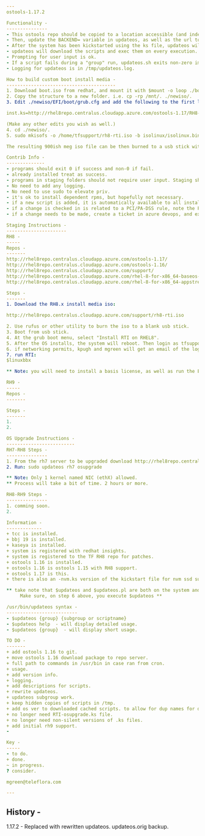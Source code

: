 ```yaml
---
ostools-1.17.2

Functionality -
---------------
- This ostools repo should be copied to a location accessible (and indexable) by httpd listing on port 80 to the outside world.
- Then, update the BACKEND= variable in updateos, as well as the url to the location of the updateos script, in the kickstart file(s).
- After the system has been kickstarted using the ks file, updateos will be availible  in the /bin folder.
- updateos will download the scripts and exec them on every execution.
- Prompting for user input is ok.
- If a script fails during a "group" run, updateos.sh exits non-zero immediately.
- Logging for updateos is in /tmp/updateos.log.

How to build custom boot install media -
----------------------------------------
1. Download boot.iso from redhat, and mount it with $mount -o loop ./boot.iso /mnt .
2. Copy the structure to a new folder. i.e. cp -rp /mnt/. ./newiso/.
3. Edit ./newiso/EFI/boot/grub.cfg and add the following to the first linux boot line:

inst.ks=http://rhel8repo.centralus.cloudapp.azure.com/ostools-1.17/RH8-RTI-silent.ks inst.stage2=http://rhel8repo.centralus.cloudapp.azure.com/rhel-8-for-x86_64-baseos-rpms net.ifnames=0

(Make any other edits you wish as well.)
4. cd ./newiso/.
5. sudo mkisofs -o /home/tfsupport/rh8-rti.iso -b isolinux/isolinux.bin -c isolinux/boot.cat --no-emul-boot --boot-load-size 4 --boot-info-table -J -R -V "Teleflora Linux POS" .

The resulting 900ish meg iso file can be then burned to a usb stick with any utility. i.e. rufus.

Contrib Info -
--------------
- programs should exit 0 if success and non-0 if fail.
- already installed treat as success.
- programs in staging folders should not require user input. Staging should be a silent install.
- No need to add any logging.
- No need to use sudo to elevate priv.
- it's ok to install dependent rpms, but hopefully not necessary.
- if a new script is added, it is automatically available to all installations of ostools-1.17.
- if a change is checked in is related to a PCI/PA-DSS rule, note the PA-DSS rule in the commit info.
- if a change needs to be made, create a ticket in azure devops, and explain the details including the related pci rule etc.

Staging Instructions -
----------------------
RH8 -
-----
Repos -
-------
http://rhel8repo.centralus.cloudapp.azure.com/ostools-1.17/
http://rhel8repo.centralus.cloudapp.azure.com/ostools-1.16/
http://rhel8repo.centralus.cloudapp.azure.com/support/
http://rhel8repo.centralus.cloudapp.azure.com/rhel-8-for-x86_64-baseos-rpms/
http://rhel8repo.centralus.cloudapp.azure.com/rhel-8-for-x86_64-appstream-rpms/

Steps -
-------
1. Download the RH8.x install media iso:  

http://rhel8repo.centralus.cloudapp.azure.com/support/rh8-rti.iso

2. Use rufus or other utility to burn the iso to a blank usb stick.  
3. Boot from usb stick.  
4. At the grub boot menu, select "Install RTI on RHEL8".  
5. After the OS installs, the system will reboot. Then login as tfsupport - (normal daisy tfsupport password). You will be forced to change the tfsupport password on first login.  
6. if networking permits, kpugh and mgreen will get an email of the log file from the staging process.  
7. run RTI:
$linuxbbx

** Note: you will need to install a basis license, as well as run the EM_PWD script to set the enterprise manager password.**

RH9 -
-----
Repos -
-------

Steps -
-------
1.
2.

OS Upgrade Instructions -
-------------------------
RH7-RH8 Steps -
---------------
1. From the rh7 server to be upgraded download http://rhel8repo.centralus.cloudapp.azure.com/ostools-1.17/updateos , make it executable, and place it in /bin.
2. Run: sudo updateos rh7 osupgrade

** Note: Only 1 kernel named NIC (ethX) allowed.
** Process will take a bit of time. 2 hours or more.

RH8-RH9 Steps -
---------------
1. comming soon.
2.

Information -
-------------
+ tcc is installed.
+ bbj 19 is installed.
+ kaseya is installed.
+ system is registered with redhat insights.
+ system is registered to the TF RH8 repo for patches.
+ ostools 1.16 is installed.
+ ostools 1.16 is ostools 1.15 with RH8 support.
+ ostools 1.17 is this.
+ there is also an -nvm.ks version of the kickstart file for nvm ssd support.

** take note that $updateos and $updateos.pl are both on the system and do different things. 
     Make sure, on step 6 above, you execute $updateos **

/usr/bin/updateos syntax -
--------------------------
- $updateos {group} {subgroup or scriptname}
- $updateos help  - will display detailed usage.
- $updateos {group}  - will display short usage.

TO DO -
-------
+ add ostools 1.16 to git.
+ move ostools 1.16 download package to repo server.
+ full path to commands in /usr/bin in case ran from cron. 
+ usage.
+ add version info.
+ logging.
+ add descriptions for scripts.
+ rewrite updateos.
+ updateos subgroup work.
+ keep hidden copies of scripts in /tmp.
+ add os ver to downloaded cached scripts. to allow for dup names for different os versions.
+ no longer need RTI-osupgrade.ks file.
+ no longer need non-silent versions of .ks files. 
+ add initial rh9 support.
-

Key -
-----
- to do.
+ done.
~ in progress.
? consider.

mgreen@teleflora.com

---
```


History -
---------
1.17.2 - Replaced with rewritten updateos. updateos.orig backup.

